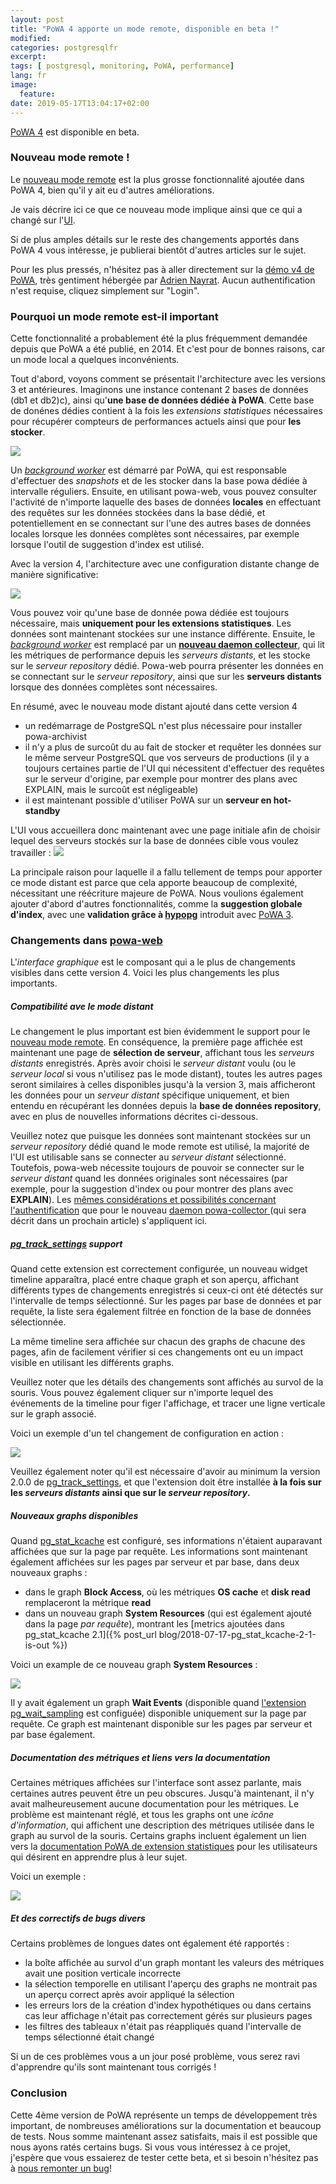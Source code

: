 ```yaml
---
layout: post
title: "PoWA 4 apporte un mode remote, disponible en beta !"
modified:
categories: postgresqlfr
excerpt:
tags: [ postgresql, monitoring, PoWA, performance]
lang: fr
image:
  feature:
date: 2019-05-17T13:04:17+02:00
---
```


[PoWA 4](http://powa.readthedocs.io/) est disponible en beta.

### Nouveau mode remote !

Le [nouveau mode remote](https://powa.readthedocs.io/en/latest/remote_setup.html)
est la plus grosse fonctionnalité ajoutée dans PoWA 4, bien qu'il y ait eu
d'autres améliorations.

Je vais décrire ici ce que ce nouveau mode implique ainsi que ce qui a changé
sur l'[UI](https://powa.readthedocs.io/en/latest/components/powa-web/index.html).

Si de plus amples détails sur le reste des changements apportés dans PoWA 4
vous intéresse, je publierai bientôt d'autres articles sur le sujet.

Pour les plus pressés, n'hésitez pas à aller directement sur la [démo v4 de
PoWA](https://dev-powa.anayrat.info/), très gentiment hébergée par [Adrien
Nayrat](http://blog.anayrat.info/).  Aucun authentification n'est requise,
cliquez simplement sur "Login".

### Pourquoi un mode remote est-il important

Cette fonctionnalité a probablement été la plus fréquemment demandée depuis que
PoWA a été publié, en 2014.  Et c'est pour de bonnes raisons, car un mode local
a quelques inconvénients.

Tout d'abord, voyons comment se présentait l'architecture avec les versions 3
et antérieures.  Imaginons une instance contenant 2 bases de données (db1 et
db2)c), ainsi qu'**une base de données dédiée à PoWA**.  Cette base de donénes
dédies contient à la fois les *extensions statistiques* nécessaires pour
récupérer compteurs de performances actuels ainsi que pour **les stocker**.

<img src="/images/powa_4_local.svg">

Un *[background
worker](https://powa.readthedocs.io/en/latest/components/powa-archivist/configuration.html#background-worker-configuration)*
est démarré par PoWA, qui est responsable d'effectuer des *snapshots* et de les
stocker dans la base powa dédiée à intervalle réguliers.  Ensuite, en utilisant
powa-web, vous pouvez consulter l'activité de n'importe laquelle des bases de
données **locales** en effectuant des requêtes sur les données stockées dans la
base dédié, et potentiellement en se connectant sur l'une des autres bases de
données locales lorsque les données complètes sont nécessaires, par exemple
lorsque l'outil de suggestion d'index est utilisé.

Avec la version 4, l'architecture avec une configuration distante change de
manière significative:

<img src="/images/powa_4_remote.svg">

Vous pouvez voir qu'une base de donnée powa dédiée est toujours nécessaire,
mais **uniquement pour les extensions statistiques**.  Les données sont
maintenant stockées sur une instance différente.  Ensuite, le *[background
worker](https://powa.readthedocs.io/en/latest/components/powa-archivist/configuration.html#background-worker-configuration)*
est remplacé par un **[nouveau daemon
collecteur](https://powa.readthedocs.io/en/latest/components/powa-collector/index.html)**,
qui lit les métriques de performance depuis les *serveurs distants*, et les
stocke sur le *serveur repository* dédié.  Powa-web pourra présenter les
données en se connectant sur le *serveur repository*, ainsi que sur les
**serveurs distants** lorsque des données complètes sont nécessaires.

En résumé, avec le nouveau mode distant ajouté dans cette version 4

  - un redémarrage de PostgreSQL n'est plus nécessaire pour installer
    powa-archivist
  - il n'y a plus de surcoût du au fait de stocker et requêter les données sur
    le même serveur PostgreSQL que vos serveurs de productions (il y a toujours
    certaines partie de l'UI qui nécessitent d'effectuer des requêtes sur le
    serveur d'origine, par exemple pour montrer des plans avec EXPLAIN, mais le
    surcoût est négligeable)
  - il est maintenant possible d'utiliser PoWA sur un **serveur en
    hot-standby**

L'UI vous accueillera donc maintenant avec une page initiale afin de choisir
lequel des serveurs stockés sur la base de données cible vous voulez
travailler :
<img src="/images/powa_4_all_servers.png">

La principale raison pour laquelle il a fallu tellement de temps pour apporter
ce mode distant est parce que cela apporte beaucoup de complexité, nécessitant
une réécriture majeure de PoWA.  Nous voulions également ajouter d'abord
d'autres fonctionnalités, comme la **suggestion globale d'index**, avec une
**validation grâce à [hypopg](http://hypopg.readthedocs.io/)** introduit avec
[PoWA 3](https://powa.readthedocs.io/en/latest/releases/v3.0.0.html).


### Changements dans [powa-web](https://powa.readthedocs.io/en/latest/components/powa-web/index.html)

L'*interface graphique* est le composant qui a le plus de changements visibles
dans cette version 4.  Voici les plus changements les plus importants.

##### Compatibilité ave le mode distant

Le changement le plus important est bien évidemment le support pour le [nouveau
mode remote](https://powa.readthedocs.io/en/latest/remote_setup.html).  En
conséquence, la première page affichée est maintenant une page de **sélection
de serveur**, affichant tous les *serveurs distants* enregistrés.  Après avoir
choisi le *serveur distant* voulu (ou le *serveur local* si vous n'utilisez pas
le mode distant), toutes les autres pages seront similaires à celles
disponibles jusqu'à la version 3, mais afficheront les données pour un *serveur
distant* spécifique uniquement, et bien entendu en récupérant les données
depuis la **base de données repository**, avec en plus de nouvelles
informations décrites ci-dessous.

Veuillez notez que puisque les données sont maintenant stockées sur un *serveur
repository* dédié quand le mode remote est utilisé, la majorité de l'UI est
utilisable sans se connecter au *serveur distant* sélectionné.  Toutefois,
powa-web nécessite toujours de pouvoir se connecter sur le *serveur distant*
quand les données originales sont nécessaires (par exemple, pour la suggestion
d'index ou pour montrer des plans avec **EXPLAIN**).  Les [mêmes considérations
et possibilités concernant
l'authentification](https://powa.readthedocs.io/en/latest/security.html#connection-on-remote-servers)
que pour le nouveau [daemon powa-collector
](https://powa.readthedocs.io/en/latest/components/powa-collector/index.html)
(qui sera décrit dans un prochain article) s'appliquent ici.

##### [pg_track_settings](https://github.com/rjuju/pg_track_settings/) support

Quand cette extension est correctement configurée, un nouveau widget timeline
apparaîtra, placé entre chaque graph et son aperçu, affichant différents types
de changements enregistrés si ceux-ci ont été détectés sur l'intervalle de
temps sélectionné.  Sur les pages par base de données et par requête, la liste
sera également filtrée en fonction de la base de données sélectionnée.

La même timeline sera affichée sur chacun des graphs de chacune des pages, afin
de facilement vérifier si ces changements ont eu un impact visible en utilisant
les différents graphs.

Veuillez noter que les détails des changements sont affichés au survol de la
souris.  Vous pouvez également cliquer sur n'importe lequel des événements de
la timeline pour figer l'affichage, et tracer une ligne verticale sur le graph
associé.

Voici un exemple d'un tel changement de configuration en action :

<img src="/images/pg_track_settings_powa4.png">

Veuillez également noter qu'il est nécessaire d'avoir au minimum la version
2.0.0 de [pg_track_settings](https://github.com/rjuju/pg_track_settings/), et
que l'extension doit être installée **à la fois sur les *serveurs distants*
ainsi que sur le *serveur repository*.**

##### Nouveaux graphs disponibles

Quand
[pg_stat_kcache](https://powa.readthedocs.io/en/latest/components/stats_extensions/pg_stat_kcache.html)
est configuré, ses informations n'étaient auparavant affichées que sur la page
par requête.  Les informations sont maintenant également affichées sur les
pages par serveur et par base, dans deux nouveaux graphs :

  * dans le graph **Block Access**, où les métriques **OS cache** et **disk
    read** remplaceront la métrique **read**
  * dans un nouveau graph **System Resources** (qui est également ajouté dans
    la page *par requête*), montrant les [metrics ajoutées dans pg_stat_kcache
    2.1]({% post_url blog/2018-07-17-pg_stat_kcache-2-1-is-out %})

Voici un example de ce nouveau graph **System Resources** :

<img src="/images/pg_stat_kcache_system_resources_powa4.png">

Il y avait également un graph **Wait Events** (disponible quand [l'extension
pg_wait_sampling](https://powa.readthedocs.io/en/v4/components/stats_extensions/pg_wait_sampling.html)
est configuée) disponible uniquement sur la page par requête.  Ce graph est
maintenant disponible sur les pages par serveur et par base également.

##### Documentation des métriques et liens vers la documentation

Certaines métriques affichées sur l'interface sont assez parlante, mais
certaines autres peuvent être un peu obscures.  Jusqu'à maintenant, il n'y
avait malheureusement aucune documentation pour les métriques.  Le problème est
maintenant réglé, et tous les graphs ont une *icône d'information*, qui
affichent une description des métriques utilisée dans le graph au survol de la
souris.  Certains graphs incluent également un lien vers la [documentation PoWA
de extension
statistiques](https://powa.readthedocs.io/en/latest/components/stats_extensions/index.html)
pour les utilisateurs qui désirent en apprendre plus à leur sujet.

Voici un exemple :

<img src="/images/powa_4_metrics_doc.png">

##### Et des correctifs de bugs divers

Certains problèmes de longues dates ont également été rapportés :

  * la boîte affichée au survol d'un graph montant les valeurs des métriques
    avait une position verticale incorrecte
  * la sélection temporelle en utilisant l'aperçu des graphs ne montrait pas un
    aperçu correct après avoir appliqué la sélection
  * les erreurs lors de la création d'index hypothétiques ou dans certains cas
    leur affichage n'était pas correctement gérés sur plusieurs pages
  * les filtres des tableaux n'était pas réappliqués quand l'intervalle de
    temps sélectionné était changé

Si un de ces problèmes vous a un jour posé problème, vous serez ravi
d'apprendre qu'ils sont maintenant tous corrigés !

### Conclusion

Cette 4ème version de PoWA représente un temps de développement très important,
de nombreuses améliorations sur la documentation et beaucoup de tests.  Nous
somme maintenant assez satisfaits, mais il est possible que nous ayons ratés
certains bugs.  Si vous vous intéressez à ce projet, j'espère que vous
essaierez de tester cette beta, et si besoin n'hésitez pas à [nous remonter un
bug](https://powa.readthedocs.io/en/latest/support.html#support)!
